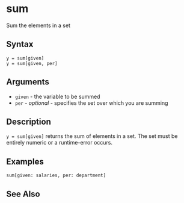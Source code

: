 # sum

Sum the elements in a set

## Syntax

```eve
y = sum[given]
y = sum[given, per]
```

## Arguments

- `given` - the variable to be summed
- `per` - _optional_ - specifies the set over which you are summing

## Description

`y = sum[given]` returns the sum of elements in a set. The set must be entirely numeric or a runtime-error occurs.

## Examples

```eve
sum[given: salaries, per: department]
```

## See Also